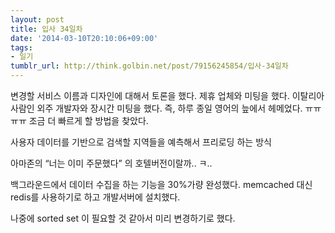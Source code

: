```yaml
---
layout: post
title: 입사 34일차
date: '2014-03-10T20:10:06+09:00'
tags:
- 일기
tumblr_url: http://think.golbin.net/post/79156245854/입사-34일차
---
```

변경할 서비스 이름과 디자인에 대해서 토론을 했다.
제휴 업체와 미팅을 했다.
이탈리아 사람인 외주 개발자와 장시간 미팅을 했다.
즉, 하루 종일 영어의 늪에서 헤메었다. ㅠㅠㅠㅠ
조금 더 빠르게 할 방법을 찾았다.

사용자 데이터를 기반으로 검색할 지역들을 예측해서 프리로딩 하는 방식

아마존의 “너는 이미 주문했다” 의 호텔버전이랄까.. ㅋ..


백그라운드에서 데이터 수집을 하는 기능을 30%가량 완성했다.
memcached 대신 redis를 사용하기로 하고 개발서버에 설치했다.

나중에 sorted set 이 필요할 것 같아서 미리 변경하기로 했다.

